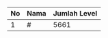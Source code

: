 | No | Nama            | Jumlah Level |
|----|-----------------|--------------|
| 1  | #    |    5661        |
